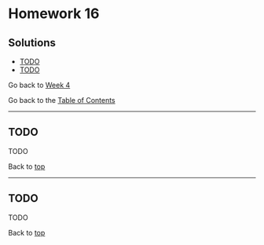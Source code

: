 # Homework 16

## Solutions

- [TODO](#todo)
- [TODO](#todo)

Go back to [Week 4](/Week%204/week-4-homeworks-solutions.md)

Go back to the [Table of Contents](/README.md)

---

## TODO

TODO

Back to [top](#solutions)

---

## TODO

TODO

Back to [top](#solutions)